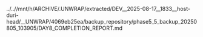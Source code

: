 ../..//mnt/h/ARCHIVE/.UNWRAP/extracted/DEV__2025-08-17__1833__host-duri-head/__UNWRAP/4069eb25ea/backup_repository/phase5_5_backup_20250805_103905/DAY8_COMPLETION_REPORT.md